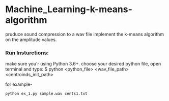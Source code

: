 # Machine_Learning-k-means-algorithm
pruduce sound compression to a wav file implement the k-means algorithm on the amplitude values.

### Run Insturctions:
make sure you'r using Python 3.6+.
choose your desired python file, open terminal and type:
$ python <python_file> <wav_file_path> <centroinds_init_path>

for example-
```bash
python ex_1.py sample.wav cents1.txt
```
